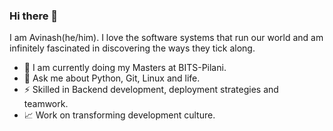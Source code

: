 ### Hi there 👋

I am Avinash(he/him). I love the software systems that run our world and am infinitely fascinated in discovering the ways they tick along.

- 🔭 I am currently doing my Masters at BITS-Pilani.
- 💬 Ask me about Python, Git, Linux and life.
- ⚡ Skilled in Backend development, deployment strategies and teamwork.
- 📈 Work on transforming development culture.
